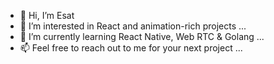 - 👋 Hi, I’m Esat
- 👀 I’m interested in React and animation-rich projects ...
- 🌱 I’m currently learning React Native, Web RTC & Golang ...
- 📫 Feel free to reach out to me for your next project ...
<!--- - 💞️ I’m looking to collaborate on  ... --->
